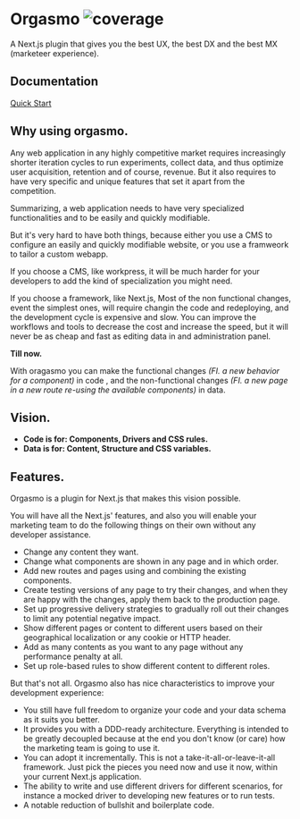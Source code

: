 # Orgasmo ![coverage](https://img.shields.io/badge/coverage-100%25-brightgreen)

A Next.js plugin that gives you the best UX, the best DX and the best MX (marketeer experience).
## Documentation

[Quick Start](https://docs.orgasmo.dev/) 

## Why using orgasmo.

Any web application in any highly competitive market requires increasingly shorter iteration cycles to run experiments, collect data, and thus optimize user acquisition, retention and of course, revenue. But it also requires to have very specific and unique features that set it apart from the competition.

Summarizing, a web application needs to have very specialized functionalities and to be easily and quickly modifiable.

But it's very hard to have both things, because either you use a CMS to configure an easily and quickly modifiable website, or you use a framweork to tailor a custom webapp.

If you choose a CMS, like workpress, it will be much harder for your developers to add the kind of specialization you might need.

If you choose a framework, like Next.js, Most of the non functional changes, event the simplest ones, will require changin the code and redeploying, and the development cycle is expensive and slow. You can improve the workflows and tools to decrease the cost and increase the speed, but it will never be as cheap and fast as editing data in and administration panel.

**Till now.**

With oragasmo you can make the functional changes *(FI. a new behavior for a component)* in code , and the non-functional changes *(FI. a new page in a new route re-using the available components)* in data.

## Vision.

- **Code is for: Components, Drivers and CSS rules.**
- **Data is for: Content, Structure and CSS variables.**

## Features.

Orgasmo is a plugin for Next.js that makes this vision possible.

You will have all the Next.js' features, and also you will enable your marketing team to do the following things on their own without any developer assistance.

- Change any content they want.
- Change what components are shown in any page and in which order.
- Add new routes and pages using and combining the existing components.
- Create testing versions of any page to try their changes, and when they are happy with the changes, apply them back to the production page.
- Set up progressive delivery strategies to gradually roll out their changes to limit any potential negative impact.
- Show different pages or content to different users based on their geographical localization or any cookie or HTTP header.
- Add as many contents as you want to any page without any performance penalty at all.
- Set up role-based rules to show different content to different roles.

But that's not all. Orgasmo also has nice characteristics to improve your development experience:

- You still have full freedom to organize your code and your data schema as it suits you better.
- It provides you with a DDD-ready architecture. Everything is intended to be greatly decoupled because at the end you don't know (or care) how the marketing team is going to use it.
- You can adopt it incrementally. This is not a take-it-all-or-leave-it-all framework. Just pick the pieces you need now and use it now, within your current Next.js application.
- The ability to write and use different drivers for different scenarios, for instance a mocked driver to developing new features or to run tests.
- A notable reduction of bullshit and boilerplate code.

